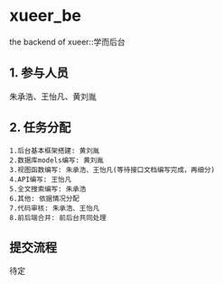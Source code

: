 # xueer_be

  the backend of xueer::学而后台

## 1. 参与人员

  朱承浩、王怡凡、黄刘胤
  
## 2. 任务分配

    1.后台基本框架搭建: 黄刘胤
    2.数据库models编写: 黄刘胤
    3.视图函数编写: 朱承浩、王怡凡(等待接口文档编写完成，再细分)
    4.API编写: 王怡凡
    5.全文搜索编写: 朱承浩
    6.其他: 依据情况分配
    7.代码审核: 朱承浩、王怡凡
    8.前后端合并: 前后台共同处理

## 提交流程

  待定
